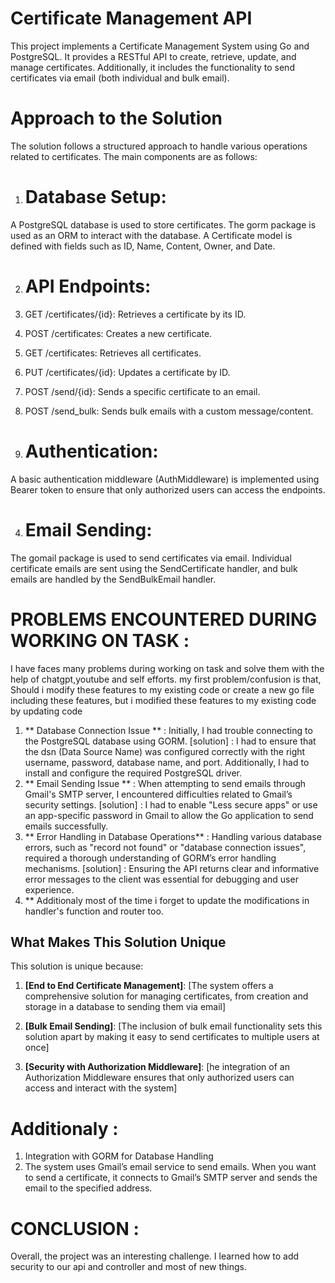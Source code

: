 # Certificate Management API
This project implements a Certificate Management System using Go and PostgreSQL. It provides a RESTful API to create, retrieve, update, and manage certificates. Additionally, it includes the functionality to send certificates via email (both individual and bulk email).

# Approach to the Solution
The solution follows a structured approach to handle various operations related to certificates. The main components are as follows:

1. # Database Setup:
A PostgreSQL database is used to store certificates. The gorm package is used as an ORM to interact with the database.
A Certificate model is defined with fields such as ID, Name, Content, Owner, and Date.

2. # API Endpoints:

1. GET /certificates/{id}: Retrieves a certificate by its ID.
2. POST /certificates: Creates a new certificate.
3. GET /certificates: Retrieves all certificates.
4. PUT /certificates/{id}: Updates a certificate by ID.
5. POST /send/{id}: Sends a specific certificate to an email.
6. POST /send_bulk: Sends bulk emails with a custom message/content.

3. # Authentication:
A basic authentication middleware (AuthMiddleware) is implemented using Bearer token to ensure that only authorized users can access the endpoints.

4. # Email Sending:
The gomail package is used to send certificates via email.
Individual certificate emails are sent using the SendCertificate handler, and bulk emails are handled by the SendBulkEmail handler.

# PROBLEMS ENCOUNTERED DURING WORKING ON TASK :
I have faces many problems during working on task and solve them with the help of chatgpt,youtube and self efforts.
my first problem/confusion is that, Should i modify these features to my existing code or create a new go file including these features,
but i modified these features to my existing code by updating code

1. ** Database Connection Issue ** : Initially, I had trouble connecting to the PostgreSQL database using GORM. 
[solution] : I had to ensure that the dsn (Data Source Name) was configured correctly with the right username, password, database name, and port. 
Additionally, I had to install and configure the required PostgreSQL driver.
2. ** Email Sending Issue ** : When attempting to send emails through Gmail's SMTP server, I encountered difficulties related to Gmail’s security settings. 
[solution] : I had to enable "Less secure apps" or use an app-specific password in Gmail to allow the Go application to send emails successfully.
3. ** Error Handling in Database Operations** : Handling various database errors, such as "record not found" or "database connection issues", required a thorough understanding of GORM’s error handling mechanisms.
[solution] : Ensuring the API returns clear and informative error messages to the client was essential for debugging and user experience.
4. ** Additionaly most of the time i forget to update the modifications in handler's function and router too.

## What Makes This Solution Unique
This solution is unique because:
1. **[End to End Certificate Management]**: [The system offers a comprehensive solution for managing certificates, from creation and storage in a database to sending them via email]

2. **[Bulk Email Sending]**: [The inclusion of bulk email functionality sets this solution apart by making it easy to send certificates to multiple users at once]

3. **[Security with Authorization Middleware]**: [he integration of an Authorization Middleware ensures that only authorized users can access and interact with the system]
# Additionaly :
1. Integration with GORM for Database Handling
2. The system uses Gmail’s email service to send emails. When you want to send a certificate, it connects to Gmail’s SMTP server and sends the email to the specified address.

# CONCLUSION :
Overall, the project was an interesting challenge. I learned how to add security to our api and controller and most of new things.





